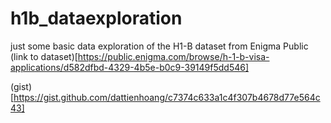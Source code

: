 # h1b_dataexploration

just some basic data exploration of the H1-B dataset from Enigma Public (link to dataset)[https://public.enigma.com/browse/h-1-b-visa-applications/d582dfbd-4329-4b5e-b0c9-39149f5dd546]

(gist)[https://gist.github.com/dattienhoang/c7374c633a1c4f307b4678d77e564c43]
